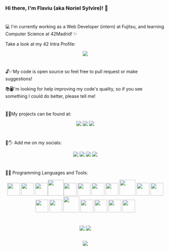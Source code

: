 ### Hi there, I'm Flaviu (aka Noriel Sylvire)! 👋

#

💻 I'm currently working as a Web Developer (intern) at Fujitsu, and learning Computer Science at 42Madrid! ✨

Take a look at my 42 Intra Profile:

<p align="center"><a href="https://github.com/JaeSeoKim/badge42"><img src="https://badge42.vercel.app/api/v2/clhxrw1x7000608mi0kserdz4/stats?cursusId=21&coalitionId=64"/></a></p>

#

🔓✅My code is open source so feel free to pull request or make suggestions!

📚🖥I'm looking for help improving my code's quality, so if you see something I could do better, please tell me!

#

🔮💎My projects can be found at:

<p align="center"><a href="https://norielsylvire.itch.io"><img src="https://img.shields.io/badge/Itch-%23FF0B34.svg?style=for-the-badge&logo=Itch.io&logoColor=white"/></a>
<a href="https://github.com/NorielSylvire"><img src="https://img.shields.io/badge/github-%23121011.svg?style=for-the-badge&logo=github&logoColor=white"/></a>
<a href="https://content.minetest.net/users/Noriel_Sylvire/"><img src="https://img.shields.io/badge/Minetest-ContentDB-brightgreen?logo=Minetest&style=for-the-badge&logoColor=brightgreen"/></a></p>

#

👤🖐 Add me on my socials:


<p align="center">
  <a href="https://es.linkedin.com/in/flaviu-e-hongu-9a7a5a1b9"><img src="https://img.shields.io/badge/LinkedIn-0077B5?style=for-the-badge&logo=linkedin&logoColor=white"/></a> <a href="https://mastodon.social/@norielsylvire"><img src="https://img.shields.io/badge/-MASTODON-%232B90D9?style=for-the-badge&logo=mastodon&logoColor=white"/></a> <a href="https://www.youtube.com/@norielsylvire/featured"><img src="https://img.shields.io/badge/YouTube-%23FF0000.svg?style=for-the-badge&logo=YouTube&logoColor=white"/></a> <a href="https://twitter.com/NSylvire"><img src="https://img.shields.io/badge/Twitter-%231DA1F2.svg?style=for-the-badge&logo=Twitter&logoColor=white"/></a>
</p>

#

🔨🧰 Programming Languages and Tools:

<p align="center"><img src="https://worldvectorlogo.com/logos/c-1.svg" width=40/> <img src="https://worldvectorlogo.com/logos/c.svg" width=40/> <img src="https://worldvectorlogo.com/logos/lua-5.svg" width=40/><img src="https://worldvectorlogo.com/logos/godot-1.svg" width=50/><img src="https://worldvectorlogo.com/logos/unity-69.svg" width=40/> <img src="https://worldvectorlogo.com/logos/c--4.svg" width=40/> <img src="https://worldvectorlogo.com/logos/intellij-idea-1.svg" width=40/> <img src="https://worldvectorlogo.com/logos/eclipse-11.svg" width=40/> <img src="https://worldvectorlogo.com/logos/java-4.svg" height=50/> <img src="https://worldvectorlogo.com/logos/spring-3.svg" width=40/> <img src="https://worldvectorlogo.com/logos/apache-maven-1.svg" width=40/> <img src="https://worldvectorlogo.com/logos/logo-javascript.svg" width=40/> <img src="https://worldvectorlogo.com/logos/html-1.svg" width=40/> <img src="https://worldvectorlogo.com/logos/jenkins-1.svg" height=50/> <img src="https://worldvectorlogo.com/logos/git-icon.svg" width=40/> <img src="https://learn.microsoft.com/en-us/cpp/media/index/logo-asm.svg" width=40/> <img src="https://worldvectorlogo.com/logos/linux-tux.svg" width=40/> <img src="https://worldvectorlogo.com/logos/ubuntu-4.svg" width=40/> </p>

#

<p align="center"> <img src="https://github-readme-stats-git-masterrstaa-rickstaa.vercel.app/api?username=NorielSylvire&theme=onedark"/> <img src="https://github-readme-stats.vercel.app/api/top-langs/?username=NorielSylvire&theme=onedark&hide=html,css,scss&langs_count=7&layout=compact"/></p>

##

<p align="center"><img src="https://github-profile-summary-cards.vercel.app/api/cards/profile-details?username=NorielSylvire&theme=onedark"/></p>
